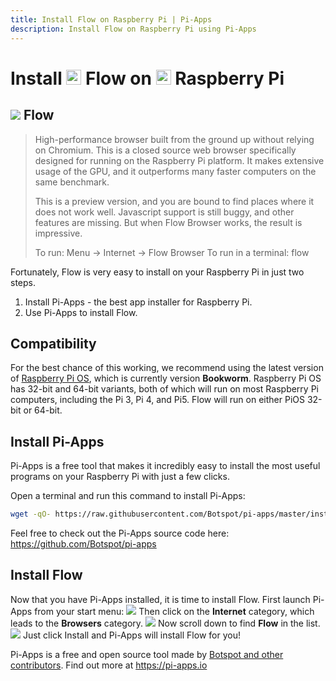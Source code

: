 ```yaml
---
title: Install Flow on Raspberry Pi | Pi-Apps
description: Install Flow on Raspberry Pi using Pi-Apps
---
```

<div class="simple-install-content content">

# Install <img src="/img/app-icons/Flow/icon-64.png" height=24> Flow on <img src=/img/other-icons/raspberrypi-icon.svg height=24> Raspberry Pi

## <img src="/img/app-icons/Flow/icon-64.png"> Flow
> High-performance browser built from the ground up without relying on Chromium.
> This is a closed source web browser specifically designed for running on the Raspberry Pi platform. It makes extensive usage of the GPU, and it outperforms many faster computers on the same benchmark.
> 
> This is a preview version, and you are bound to find places where it does not work well. Javascript support is still buggy, and other features are missing. But when Flow Browser works, the result is impressive.
> 
> To run: Menu -> Internet -> Flow Browser
> To run in a terminal: flow

Fortunately, Flow is very easy to install on your Raspberry Pi in just two steps.
1. Install Pi-Apps - the best app installer for Raspberry Pi.
2. Use Pi-Apps to install Flow.
</div>
<div class="simple-install-content content">

## Compatibility
For the best chance of this working, we recommend using the latest version of [Raspberry Pi OS](https://www.raspberrypi.com/software/), which is currently version **Bookworm**.
Raspberry Pi OS has 32-bit and 64-bit variants, both of which will run on most Raspberry Pi computers, including the Pi 3, Pi 4, and Pi5.
Flow will run on either PiOS 32-bit or 64-bit.
</div>
<div class="simple-install-content content">

## Install Pi-Apps

Pi-Apps is a free tool that makes it incredibly easy to install the most useful programs on your Raspberry Pi with just a few clicks.

Open a terminal and run this command to install Pi-Apps:
```bash
wget -qO- https://raw.githubusercontent.com/Botspot/pi-apps/master/install | bash
```
Feel free to check out the Pi-Apps source code here: https://github.com/Botspot/pi-apps
</div>
<div class="simple-install-content content">

## Install Flow

Now that you have Pi-Apps installed, it is time to install Flow.
First launch Pi-Apps from your start menu:
<img src="/img/start-menu.png">
Then click on the <b>Internet</b> category, which leads to the <b>Browsers</b> category.
<img src="/img/category-selections/Browsers.png">
Now scroll down to find <b>Flow</b> in the list.
<img src="/img/app-icons/Flow/app-selection.png">
Just click Install and Pi-Apps will install Flow for you!
</div>
<div class="simple-install-content content">

Pi-Apps is a free and open source tool made by [Botspot and other contributors](/about/#contributors). Find out more at https://pi-apps.io
</div>
